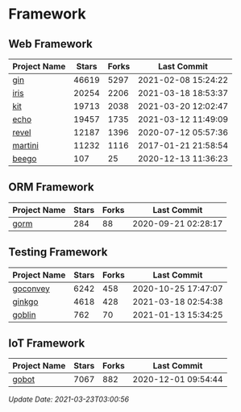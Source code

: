 # Framework

## Web Framework
| Project Name | Stars | Forks | Last Commit |
| ------------ | ----- | ----- | ----------- |
| [gin](https://github.com/gin-gonic/gin) | 46619 | 5297 | 2021-02-08 15:24:22 |
| [iris](https://github.com/kataras/iris) | 20254 | 2206 | 2021-03-18 18:53:37 |
| [kit](https://github.com/go-kit/kit) | 19713 | 2038 | 2021-03-20 12:02:47 |
| [echo](https://github.com/labstack/echo) | 19457 | 1735 | 2021-03-12 11:49:09 |
| [revel](https://github.com/revel/revel) | 12187 | 1396 | 2020-07-12 05:57:36 |
| [martini](https://github.com/go-martini/martini) | 11232 | 1116 | 2017-01-21 21:58:54 |
| [beego](https://github.com/astaxie/beego) | 107 | 25 | 2020-12-13 11:36:23 |

## ORM Framework
| Project Name | Stars | Forks | Last Commit |
| ------------ | ----- | ----- | ----------- |
| [gorm](https://github.com/jinzhu/gorm) | 284 | 88 | 2020-09-21 02:28:17 |

## Testing Framework
| Project Name | Stars | Forks | Last Commit |
| ------------ | ----- | ----- | ----------- |
| [goconvey](https://github.com/smartystreets/goconvey) | 6242 | 458 | 2020-10-25 17:47:07 |
| [ginkgo](https://github.com/onsi/ginkgo) | 4618 | 428 | 2021-03-18 02:54:38 |
| [goblin](https://github.com/franela/goblin) | 762 | 70 | 2021-01-13 15:34:25 |

## IoT Framework
| Project Name | Stars | Forks | Last Commit |
| ------------ | ----- | ----- | ----------- |
| [gobot](https://github.com/hybridgroup/gobot) | 7067 | 882 | 2020-12-01 09:54:44 |

*Update Date: 2021-03-23T03:00:56*